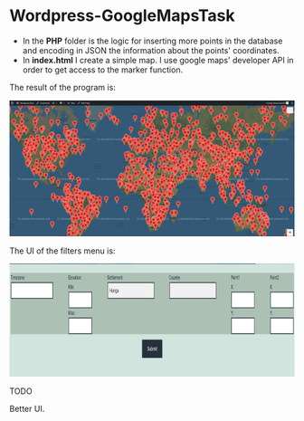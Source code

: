 # Wordpress-GoogleMapsTask

<ul>
  
  <li> In the <b>PHP</b> folder is the logic for inserting more points in the database and encoding in JSON the information about the points' coordinates.
  
  <li> In <b>index.html</b> I create a simple map. I use google maps' developer API in order to get access to the marker function.
    
</ul>

The result of the program is:

<img src="result.png"/>

The UI of the filters menu is:

<img src="filters.png" width="600" height="200"/>

TODO

Better UI.
